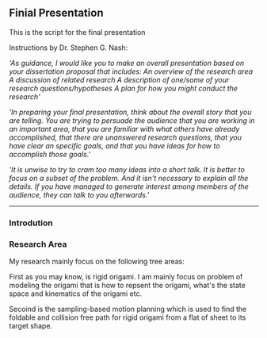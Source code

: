 ## Finial Presentation
This is the script for the final presentation

Instructions by Dr. Stephen G. Nash:

*'As guidance, I would like you to make an overall presentation based on your dissertation proposal that includes:
An overview of the research area
A discussion of related research
A description of one/some of your research questions/hypotheses
A plan for how you might conduct the research'*

*'In preparing your final presentation, think about the overall story that you are telling.  You are trying to persuade the audience that you are working in an important area, that you are familiar with what others have already accomplished, that there are unanswered research questions, that you have clear an specific goals, and that you have ideas for how to accomplish those goals.'*

*'It is unwise to try to cram too many ideas into a short talk.  It is better to focus on a subset of the problem.  And it isn't necessary to explain all the details.  If you have managed to generate interest among members of the audience, they can talk to you afterwards.'*

----

### Introdution

### Research Area
My research mainly focus on the following tree areas: 

First as you may know, is rigid origami. 
I am mainly focus on problem of modeling the origami that is how to repsent the origami, what's the state space and kinematics of the origami etc.

Secoind is the sampling-based motion planning which is used to find the foldable and collision free path for rigid origami from a flat of sheet to its target shape.

